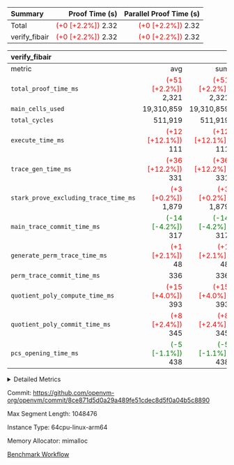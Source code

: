 | Summary | Proof Time (s) | Parallel Proof Time (s) |
|:---|---:|---:|
| Total | <span style='color: red'>(+0 [+2.2%])</span> 2.32 | <span style='color: red'>(+0 [+2.2%])</span> 2.32 |
| verify_fibair | <span style='color: red'>(+0 [+2.2%])</span> 2.32 | <span style='color: red'>(+0 [+2.2%])</span> 2.32 |


| verify_fibair |||||
|:---|---:|---:|---:|---:|
|metric|avg|sum|max|min|
| `total_proof_time_ms ` | <span style='color: red'>(+51 [+2.2%])</span> 2,321 | <span style='color: red'>(+51 [+2.2%])</span> 2,321 | <span style='color: red'>(+51 [+2.2%])</span> 2,321 | <span style='color: red'>(+51 [+2.2%])</span> 2,321 |
| `main_cells_used     ` |  19,310,859 |  19,310,859 |  19,310,859 |  19,310,859 |
| `total_cycles        ` |  511,919 |  511,919 |  511,919 |  511,919 |
| `execute_time_ms     ` | <span style='color: red'>(+12 [+12.1%])</span> 111 | <span style='color: red'>(+12 [+12.1%])</span> 111 | <span style='color: red'>(+12 [+12.1%])</span> 111 | <span style='color: red'>(+12 [+12.1%])</span> 111 |
| `trace_gen_time_ms   ` | <span style='color: red'>(+36 [+12.2%])</span> 331 | <span style='color: red'>(+36 [+12.2%])</span> 331 | <span style='color: red'>(+36 [+12.2%])</span> 331 | <span style='color: red'>(+36 [+12.2%])</span> 331 |
| `stark_prove_excluding_trace_time_ms` | <span style='color: red'>(+3 [+0.2%])</span> 1,879 | <span style='color: red'>(+3 [+0.2%])</span> 1,879 | <span style='color: red'>(+3 [+0.2%])</span> 1,879 | <span style='color: red'>(+3 [+0.2%])</span> 1,879 |
| `main_trace_commit_time_ms` | <span style='color: green'>(-14 [-4.2%])</span> 317 | <span style='color: green'>(-14 [-4.2%])</span> 317 | <span style='color: green'>(-14 [-4.2%])</span> 317 | <span style='color: green'>(-14 [-4.2%])</span> 317 |
| `generate_perm_trace_time_ms` | <span style='color: red'>(+1 [+2.1%])</span> 48 | <span style='color: red'>(+1 [+2.1%])</span> 48 | <span style='color: red'>(+1 [+2.1%])</span> 48 | <span style='color: red'>(+1 [+2.1%])</span> 48 |
| `perm_trace_commit_time_ms` |  336 |  336 |  336 |  336 |
| `quotient_poly_compute_time_ms` | <span style='color: red'>(+15 [+4.0%])</span> 393 | <span style='color: red'>(+15 [+4.0%])</span> 393 | <span style='color: red'>(+15 [+4.0%])</span> 393 | <span style='color: red'>(+15 [+4.0%])</span> 393 |
| `quotient_poly_commit_time_ms` | <span style='color: red'>(+8 [+2.4%])</span> 345 | <span style='color: red'>(+8 [+2.4%])</span> 345 | <span style='color: red'>(+8 [+2.4%])</span> 345 | <span style='color: red'>(+8 [+2.4%])</span> 345 |
| `pcs_opening_time_ms ` | <span style='color: green'>(-5 [-1.1%])</span> 438 | <span style='color: green'>(-5 [-1.1%])</span> 438 | <span style='color: green'>(-5 [-1.1%])</span> 438 | <span style='color: green'>(-5 [-1.1%])</span> 438 |



<details>
<summary>Detailed Metrics</summary>

|  | verify_program_compile_ms | total_cells | stark_prove_excluding_trace_time_ms | quotient_poly_compute_time_ms | quotient_poly_commit_time_ms | perm_trace_commit_time_ms | pcs_opening_time_ms | main_trace_commit_time_ms |
| --- | --- | --- | --- | --- | --- | --- | --- |
|  | 3 | 65,536 | 65 | 3 | 13 | 0 | 32 | 16 | 

| air_name | rows | quotient_deg | main_cols | interactions | constraints | cells |
| --- | --- | --- | --- | --- | --- | --- |
| AccessAdapterAir<2> |  | 4 |  | 5 | 12 |  | 
| AccessAdapterAir<4> |  | 4 |  | 5 | 12 |  | 
| AccessAdapterAir<8> |  | 4 |  | 5 | 12 |  | 
| FibonacciAir | 32,768 | 1 | 2 |  | 5 | 65,536 | 
| FriReducedOpeningAir |  | 4 |  | 35 | 59 |  | 
| NativePoseidon2Air<BabyBearParameters>, 1> |  | 4 |  | 176 | 590 |  | 
| PhantomAir |  | 4 |  | 3 | 4 |  | 
| ProgramAir |  | 1 |  | 1 | 4 |  | 
| VariableRangeCheckerAir |  | 1 |  | 1 | 4 |  | 
| VmAirWrapper<BranchNativeAdapterAir, BranchEqualCoreAir<1> |  | 2 |  | 11 | 23 |  | 
| VmAirWrapper<JalNativeAdapterAir, JalCoreAir> |  | 4 |  | 7 | 6 |  | 
| VmAirWrapper<NativeAdapterAir<2, 0>, PublicValuesCoreAir> |  | 4 |  | 11 | 22 |  | 
| VmAirWrapper<NativeAdapterAir<2, 1>, FieldArithmeticCoreAir> |  | 4 |  | 15 | 23 |  | 
| VmAirWrapper<NativeLoadStoreAdapterAir<1>, NativeLoadStoreCoreAir<1> |  | 4 |  | 15 | 20 |  | 
| VmAirWrapper<NativeLoadStoreAdapterAir<4>, NativeLoadStoreCoreAir<4> |  | 4 |  | 15 | 20 |  | 
| VmAirWrapper<NativeVectorizedAdapterAir<4>, FieldExtensionCoreAir> |  | 4 |  | 15 | 23 |  | 
| VmConnectorAir |  | 4 |  | 3 | 8 |  | 
| VolatileBoundaryAir |  | 4 |  | 4 | 16 |  | 

| group | trace_gen_time_ms | total_proof_time_ms | total_cycles | total_cells | stark_prove_excluding_trace_time_ms | quotient_poly_compute_time_ms | quotient_poly_commit_time_ms | perm_trace_commit_time_ms | pcs_opening_time_ms | main_trace_commit_time_ms | main_cells_used | generate_perm_trace_time_ms | execute_time_ms |
| --- | --- | --- | --- | --- | --- | --- | --- | --- | --- | --- | --- | --- | --- |
| verify_fibair | 331 | 2,321 | 511,919 | 50,178,200 | 1,879 | 393 | 345 | 336 | 438 | 317 | 19,310,859 | 48 | 111 | 

| group | air_name | rows | prep_cols | perm_cols | main_cols | cells |
| --- | --- | --- | --- | --- | --- | --- |
| verify_fibair | AccessAdapterAir<2> | 65,536 |  | 16 | 11 | 1,769,472 | 
| verify_fibair | AccessAdapterAir<4> | 32,768 |  | 16 | 13 | 950,272 | 
| verify_fibair | AccessAdapterAir<8> | 128 |  | 16 | 17 | 4,224 | 
| verify_fibair | FriReducedOpeningAir | 512 |  | 76 | 64 | 71,680 | 
| verify_fibair | NativePoseidon2Air<BabyBearParameters>, 1> | 16,384 |  | 356 | 399 | 12,369,920 | 
| verify_fibair | PhantomAir | 16,384 |  | 8 | 6 | 229,376 | 
| verify_fibair | ProgramAir | 8,192 |  | 8 | 10 | 147,456 | 
| verify_fibair | VariableRangeCheckerAir | 262,144 | 2 | 8 | 1 | 2,359,296 | 
| verify_fibair | VmAirWrapper<BranchNativeAdapterAir, BranchEqualCoreAir<1> | 131,072 |  | 28 | 23 | 6,684,672 | 
| verify_fibair | VmAirWrapper<JalNativeAdapterAir, JalCoreAir> | 16,384 |  | 12 | 10 | 360,448 | 
| verify_fibair | VmAirWrapper<NativeAdapterAir<2, 1>, FieldArithmeticCoreAir> | 262,144 |  | 20 | 30 | 13,107,200 | 
| verify_fibair | VmAirWrapper<NativeLoadStoreAdapterAir<1>, NativeLoadStoreCoreAir<1> | 131,072 |  | 36 | 25 | 7,995,392 | 
| verify_fibair | VmAirWrapper<NativeLoadStoreAdapterAir<4>, NativeLoadStoreCoreAir<4> | 16,384 |  | 36 | 34 | 1,146,880 | 
| verify_fibair | VmAirWrapper<NativeVectorizedAdapterAir<4>, FieldExtensionCoreAir> | 8,192 |  | 20 | 40 | 491,520 | 
| verify_fibair | VmConnectorAir | 2 | 1 | 8 | 4 | 24 | 
| verify_fibair | VolatileBoundaryAir | 131,072 |  | 8 | 11 | 2,490,368 | 

</details>


Commit: https://github.com/openvm-org/openvm/commit/8ce871d5d0a29a489fe51cdec8d5f0a04b5c8890

Max Segment Length: 1048476

Instance Type: 64cpu-linux-arm64

Memory Allocator: mimalloc

[Benchmark Workflow](https://github.com/openvm-org/openvm/actions/runs/12910753556)
